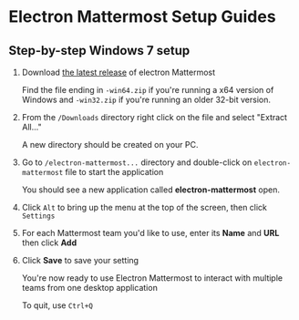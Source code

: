 # Electron Mattermost Setup Guides

## Step-by-step Windows 7 setup

1. Download [the latest release](https://github.com/yuya-oc/electron-mattermost/releases) of electron Mattermost  

   Find the file ending in `-win64.zip` if you're running a x64 version of Windows and `-win32.zip` if you're running an older 32-bit version. 

2. From the `/Downloads` directory right click on the file and select "Extract All..." 

   A new directory should be created on your PC.

3. Go to `/electron-mattermost...` directory and double-click on `electron-mattermost` file to start the application

   You should see a new application called **electron-mattermost** open.
   
4. Click `Alt` to bring up the menu at the top of the screen, then click `Settings`

5. For each Mattermost team you'd like to use, enter its **Name** and **URL** then click **Add**

6. Click **Save** to save your setting

   You're now ready to use Electron Mattermost to interact with multiple teams from one desktop application
   
   To quit, use `Ctrl+Q`

